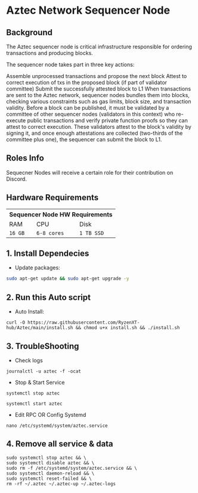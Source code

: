 # Aztec Network Sequencer Node
## Background
The Aztec sequencer node is critical infrastructure responsible for ordering transactions and producing blocks.

The sequencer node takes part in three key actions:

Assemble unprocessed transactions and propose the next block
Attest to correct execution of txs in the proposed block (if part of validator committee)
Submit the successfully attested block to L1
When transactions are sent to the Aztec network, sequencer nodes bundles them into blocks, checking various constraints such as gas limits, block size, and transaction validity. Before a block can be published, it must be validated by a committee of other sequencer nodes (validators in this context) who re-execute public transactions and verify private function proofs so they can attest to correct execution. These validators attest to the block's validity by signing it, and once enough attestations are collected (two-thirds of the committee plus one), the sequencer can submit the block to L1.
## Roles Info
Sequecner Nodes will receive a certain role for their contribution on Discord.
## Hardware Requirements
<table>
  <tr>
    <th colspan="3"> Sequencer Node HW Requirements </th>
  </tr>
  <tr>
    <td>RAM</td>
    <td>CPU</td>
    <td>Disk</td>
  </tr>
  <tr>
    <td><code>16 GB</code></td>
    <td><code>6-8 cores</code></td>
    <td><code>1 TB SSD</code></td>
  </tr>
</table>

## 1. Install Dependecies
* Update packages:
```bash
sudo apt-get update && sudo apt-get upgrade -y
```
## 2. Run this Auto script
* Auto Install:
```
curl -O https://raw.githubusercontent.com/RyzenXT-hub/Aztec/main/install.sh && chmod u+x install.sh && ./install.sh
```
## 3. TroubleShooting 
* Check logs
```
journalctl -u aztec -f -ocat
```
* Stop & Start Service
```
systemctl stop aztec
```
```
systemctl start aztec 
```
* Edit RPC OR Config Systemd
```
nano /etc/systemd/system/aztec.service
```
## 4. Remove all service & data
```
sudo systemctl stop aztec && \
sudo systemctl disable aztec && \
sudo rm -f /etc/systemd/system/aztec.service && \
sudo systemctl daemon-reload && \
sudo systemctl reset-failed && \
rm -rf ~/.aztec ~/.aztec-up ~/.aztec-logs
```
